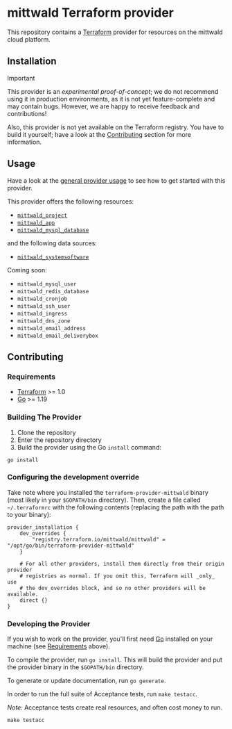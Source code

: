 # mittwald Terraform provider

This repository contains a [Terraform](https://www.terraform.io) provider for resources on the mittwald cloud platform. 

## Installation

> [!IMPORTANT]
> This provider is an *experimental proof-of-concept*; we do not recommend using it in production environments, as it is not yet feature-complete and may contain bugs. However, we are happy to receive feedback and contributions!
> 
> Also, this provider is not yet available on the Terraform registry. You have to build it yourself; have a look at the [Contributing](#contributing) section for more information.

## Usage

Have a look at the [general provider usage](./docs/index.md) to see how to get started with this provider.

This provider offers the following resources:

- [`mittwald_project`](./docs/resources/project.md)
- [`mittwald_app`](./docs/resources/app.md)
- [`mittwald_mysql_database`](./docs/resources/mysql_database.md)

and the following data sources:

- [`mittwald_systemsoftware`](./docs/data-sources/systemsoftware.md)

Coming soon:

- `mittwald_mysql_user`
- `mittwald_redis_database`
- `mittwald_cronjob`
- `mittwald_ssh_user`
- `mittwald_ingress`
- `mittwald_dns_zone`
- `mittwald_email_address`
- `mittwald_email_deliverybox`

## Contributing

### Requirements

- [Terraform](https://developer.hashicorp.com/terraform/downloads) >= 1.0
- [Go](https://golang.org/doc/install) >= 1.19

### Building The Provider

1. Clone the repository
1. Enter the repository directory
1. Build the provider using the Go `install` command:

```shell
go install
```

### Configuring the development override

Take note where you installed the `terraform-provider-mittwald` binary (most likely in your `$GOPATH/bin` directory). Then, create a file called `~/.terraformrc` with the following contents (replacing the path with the path to your binary):

```
provider_installation {
    dev_overrides {
        "registry.terraform.io/mittwald/mittwald" = "/opt/go/bin/terraform-provider-mittwald"
    }

    # For all other providers, install them directly from their origin provider
    # registries as normal. If you omit this, Terraform will _only_ use
    # the dev_overrides block, and so no other providers will be available.
    direct {}
}
```

### Developing the Provider

If you wish to work on the provider, you'll first need [Go](http://www.golang.org) installed on your machine (see [Requirements](#requirements) above).

To compile the provider, run `go install`. This will build the provider and put the provider binary in the `$GOPATH/bin` directory.

To generate or update documentation, run `go generate`.

In order to run the full suite of Acceptance tests, run `make testacc`.

*Note:* Acceptance tests create real resources, and often cost money to run.

```shell
make testacc
```
